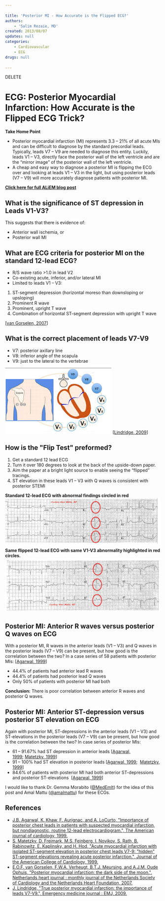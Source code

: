 ```yaml
---

title: 'Posterior MI - How Accurate is the Flipped ECG?'
authors:
    - 'Salim Rezaie, MD'
created: 2013/08/07
updates: null
categories:
    - Cardiovascular
    - ECG
drugs: null

---
```


DELETE

# ECG: Posterior Myocardial Infarction: How Accurate is the Flipped ECG Trick?

**Take Home Point**

-   Posterior myocardial infarction (MI) represents 3.3 – 21% of all acute MIs and can be difficult to diagnose by the standard precordial leads. Typically, leads V7 – V9 are needed to diagnose this entity. Luckily, leads V1 – V3, directly face the posterior wall of the left ventricle and are the “mirror image” of the posterior wall of the left ventricle. 
-   A cheap and easy way to diagnose a posterior MI is flipping the ECG over and looking at leads V1 – V3 in the light, but using posterior leads (V7 – V9) will more accurately diagnose patients with posterior MI. 

**[Click here for full ALiEM blog post](http://academiclifeinem.com/posterior-myocardial-infarction-how-accurate-is-the-flipped-ecg-trick/)**

## What is the significance of ST depression in Leads V1-V3?

This suggests that there is evidence of:

-   Anterior wall ischemia, or
-   Posterior wall MI

## What are ECG criteria for posterior MI on the standard 12-lead ECG?

-   R/S wave ratio &gt;1.0 in lead V2
-   Co-existing acute, inferior, and/or lateral MI
-   Limited to leads V1 – V3:

1.  ST-segment depression (horizontal moreso than downsloping or upsloping)
2.  Prominent R wave
3.  Prominent, upright T wave
4.  Combination of horizontal ST-segment depression with upright T wave

\[[van Gorselen, 2007](http://www.ncbi.nlm.nih.gov/pubmed/17612703)\]

## What is the correct placement of leads V7-V9 

-   V7: posterior axillary line
-   V8: inferior angle of the scapula
-   V9: just to the lateral to the vertebrae

![](image-1.png)
\[[Lindridge, 2009](http://www.ncbi.nlm.nih.gov/pubmed/19465627)\]

## How is the "Flip Test" preformed?

1.  Get a standard 12 lead ECG
2.  Turn it over 180 degrees to look at the back of the upside-down paper.
3.  Aim the paper at a bright light source to enable seeing the “flipped” tracings. 
4.  ST elevation in these leads V1 – V3 with Q waves is consistent with posterior STEMI

**Standard 12-lead ECG with abnormal findings circled in red**
![](image-2.png)
**Same flipped 12-lead ECG with same V1-V3 abnormality highlighted in red circles.**
![](image-3.png)

## Posterior MI: Anterior R waves versus posterior Q waves on ECG

With a posterior MI, R waves in the anterior leads (V1 – V3) and Q waves in the posterior leads (V7 – V9) can be present, but how good is the correlation between the two? In a case series of 58 patients with posterior MIs: \[[Agarwal, 1999](http://www.ncbi.nlm.nih.gov/pubmed/10072216)\]

-   44.4% of patients had anterior lead R waves
-   44.4% of patients had posterior lead Q waves 
-   Only 50% of patients with posterior MI had both 

**Conclusion:** There is poor correlation between anterior R waves and posterior Q waves. 

## Posterior MI: Anterior ST-depression versus posterior ST elevation on ECG

Again with posterior MI, ST-depressions in the anterior leads (V1 – V3) and ST-elevations in the posterior leads (V7 – V9) can be present, but how good is the correlation between the two? In case series of posterior MIs:

-   61 – 91.67% had ST depression in anterior leads \[[Agarwal, 1999](http://www.ncbi.nlm.nih.gov/pubmed/10072216); [Matetzky, 1999](http://www.ncbi.nlm.nih.gov/pubmed/10483956)\]
-   91 – 100% had ST elevation in posterior leads \[[Agarwal, 1999](http://www.ncbi.nlm.nih.gov/pubmed/10072216);  [Matetzky, 1999](http://www.ncbi.nlm.nih.gov/pubmed/10483956)\]
-   84.6% of patients with posterior MI had both anterior ST-depressions and posterior ST-elevations  \[[Agarwal, 1999](http://www.ncbi.nlm.nih.gov/pubmed/10072216)\]

I would like to thank Dr. Gemma Morabito ([@MedEmIt](http://www.twitter.com/MedEmIt)) for the idea of this post and Amal Mattu ([@amalmattu](http://www.twitter.com/amalmattu)) for these ECGs.

## References

-   [J.B. Agarwal, K. Khaw, F. Aurignac, and A. LoCurto, "Importance of posterior chest leads in patients with suspected myocardial infarction, but nondiagnostic, routine 12-lead electrocardiogram.", The American journal of cardiology, 1999.](http://www.ncbi.nlm.nih.gov/pubmed/10072216)
-   [S. Matetzky, D. Freimark, M.S. Feinberg, I. Novikov, S. Rath, B. Rabinowitz, E. Kaplinsky, and H. Hod, "Acute myocardial infarction with isolated ST-segment elevation in posterior chest leads V7-9: "hidden" ST-segment elevations revealing acute posterior infarction.", Journal of the American College of Cardiology, 1999.](http://www.ncbi.nlm.nih.gov/pubmed/10483956)
-   [E.O.F. van Gorselen, F.W.A. Verheugt, B.T.J. Meursing, and A.J.M. Oude Ophuis, "Posterior myocardial infarction: the dark side of the moon.", Netherlands heart journal : monthly journal of the Netherlands Society of Cardiology and the Netherlands Heart Foundation, 2007.](http://www.ncbi.nlm.nih.gov/pubmed/17612703)
-   [J. Lindridge, "True posterior myocardial infarction: the importance of leads V7-V9.", Emergency medicine journal : EMJ, 2009.](http://www.ncbi.nlm.nih.gov/pubmed/19465627)
